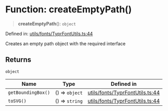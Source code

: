 # Function: createEmptyPath()

> **createEmptyPath**(): `object`

Defined in: [utils/fonts/TyprFontUtils.ts:44](https://github.com/humanbydefinition/p5.asciify/blob/b4847c3686de8aac8ab85c6df8c62f37e7437142/src/lib/utils/fonts/TyprFontUtils.ts#L44)

Creates an empty path object with the required interface

## Returns

`object`

| Name               | Type           | Defined in                                                                                                                                                                |
| ------------------ | -------------- | ------------------------------------------------------------------------------------------------------------------------------------------------------------------------- |
| `getBoundingBox()` | () => `object` | [utils/fonts/TyprFontUtils.ts:44](https://github.com/humanbydefinition/p5.asciify/blob/b4847c3686de8aac8ab85c6df8c62f37e7437142/src/lib/utils/fonts/TyprFontUtils.ts#L44) |
| `toSVG()`          | () => `string` | [utils/fonts/TyprFontUtils.ts:44](https://github.com/humanbydefinition/p5.asciify/blob/b4847c3686de8aac8ab85c6df8c62f37e7437142/src/lib/utils/fonts/TyprFontUtils.ts#L44) |
